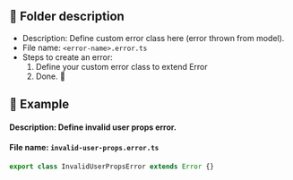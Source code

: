 ## 📝 Folder description

- Description: Define custom error class here (error thrown from model).
- File name: `<error-name>.error.ts`
- Steps to create an error:
  1. Define your custom error class to extend Error
  2. Done. 👏

## 💁 Example

#### Description: Define invalid user props error.

#### File name: `invalid-user-props.error.ts`

```TypeScript
export class InvalidUserPropsError extends Error {}
```
